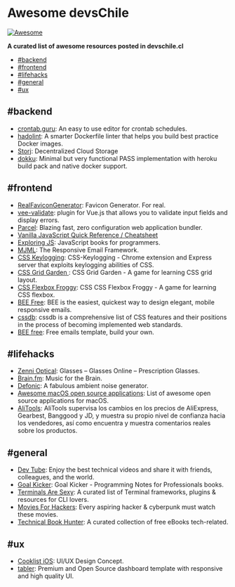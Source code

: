 # Awesome devsChile

[![Awesome](https://cdn.rawgit.com/sindresorhus/awesome/d7305f38d29fed78fa85652e3a63e154dd8e8829/media/badge.svg)](https://github.com/sindresorhus/awesome)

**A curated list of awesome resources posted in devschile.cl**

- [#backend](#backend)
- [#frontend](#frontend)
- [#lifehacks](#lifehacks)
- [#general](#general)
- [#ux](#ux)

## #backend

- [crontab.guru](https://crontab.guru/): An easy to use editor for crontab schedules.
- [hadolint](https://github.com/hadolint/hadolint): A smarter Dockerfile linter that helps you build best practice Docker images.
- [Storj](https://storj.io/): Decentralized Cloud Storage
- [dokku](http://dokku.viewdocs.io/dokku/): Minimal but very functional PASS implementation with heroku build pack and native docker support.

## #frontend

- [RealFaviconGenerator](https://realfavicongenerator.net/): Favicon Generator. For real.
- [vee-validate](https://github.com/baianat/vee-validate): plugin for Vue.js that allows you to validate input fields and display errors.
- [Parcel](https://parceljs.org/): Blazing fast, zero configuration web application bundler.
- [Vanilla JavaScript Quick Reference / Cheatsheet](https://gist.github.com/thegitfather/9c9f1a927cd57df14a59c268f118ce86)
- [Exploring JS](http://exploringjs.com/): JavaScript books for programmers.
- [MJML](https://mjml.io/):  The Responsive Email Framework.
- [CSS Keylogging](https://github.com/maxchehab/CSS-Keylogging): CSS-Keylogging - Chrome extension and Express server that exploits keylogging abilities of CSS.
- [CSS Grid Garden ](https://cssgridgarden.com/): CSS Grid Garden - A game for learning CSS grid layout.
- [CSS Flexbox Froggy](https://flexboxfroggy.com/): CSS CSS Flexbox Froggy - A game for learning CSS flexbox.
- [BEE Free](https://beefree.io/): BEE is the easiest, quickest way to design elegant, mobile responsive emails.
- [cssdb](https://jonathantneal.github.io/cssdb/): cssdb is a comprehensive list of CSS features and their positions in the process of becoming implemented web standards.
- [BEE free](https://beefree.io/templates/): Free emails template, build your own.

## #lifehacks

- [Zenni Optical](http://www.zennioptical.com/): Glasses – Glasses Online – Prescription Glasses.
- [Brain.fm](https://www1.brain.fm/): Music for the Brain.
- [Defonic](http://defonic.com/): A fabulous ambient noise generator.
- [Awesome macOS open source applications](https://github.com/serhii-londar/open-source-mac-os-apps): List of awesome open source applications for macOS.
- [AliTools](https://alitools.io/): AliTools supervisa los cambios en los precios de AliExpress, Gearbest, Banggood y JD, y muestra su propio nivel de confianza hacia los vendedores, así como encuentra y muestra comentarios reales sobre los productos.

## #general
- [Dev Tube](https://dev.tube/): Enjoy the best technical videos and share it with friends, colleagues, and the world.
- [Goal Kicker](http://goalkicker.com/): Goal Kicker - Programming Notes for Professionals books.
- [Terminals Are Sexy](https://terminalsare.sexy/): A curated list of Terminal frameworks, plugins & resources for CLI lovers.
- [Movies For Hackers](https://hackermovie.club/): Every aspiring hacker & cyberpunk must watch these movies.
- [Technical Book Hunter](https://github.com/TechBookHunter?tab=repositories): A curated collection of free eBooks tech-related.

## #ux
- [Cooklist iOS](https://www.behance.net/gallery/59512423/Cooklist-iOS-UIUX-Design-Concept): UI/UX Design Concept.
- [tabler](https://tabler.github.io/): Premium and Open Source dashboard template with responsive and high quality UI.
